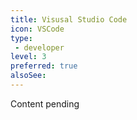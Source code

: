 ```yaml
---
title: Visusal Studio Code
icon: VSCode
type:
 - developer
level: 3
preferred: true
alsoSee:
---
```


Content pending
